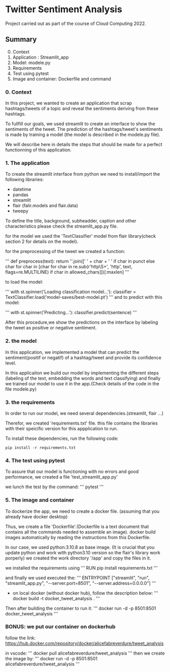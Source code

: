 # Twitter Sentiment Analysis

Project carried out as part of the course of Cloud Computing 2022.

## Summary

0. Context
1. Application : Streamlit_app
2. Model: modele.py
3. Requirements
4. Test using pytest
5. Image and container: Dockerfile and command

### 0. Context

In this project, we wanted to create an application that scrap hashtags/tweets of a topic and reveal the sentiments deriving from these hashtags.

To fullfill our goals, we used streamlit to create an interface to show the sentiments of the tweet. 
The prediction of the hashtags/tweet's sentiments is made by training a model (the model is described in the modele.py file). 

We will describe here in details the steps that should be made for a perfect functionning of this application.

### 1. The application

To create the streamlit interface from python we need to install/import the following libraries:
- datetime
- pandas
- streamlit
- flair (falir.models and flair.data)
- tweepy

To define the title, background, subheadder, caption and other characteristics please check the streamlit_app.py file.

for the model we used the 'TextClassifier' model from flair library(check section 2 for details on the model).

for the preprocessing of the tweet we created a function:

'''
def preprocess(text):
    return ''.join([' ' + char + ' ' if char in punct else char for char in [char for char in re.sub(r'http\S+', 'http', text, flags=re.MULTILINE) if char in allowed_chars]])[:maxlen]
'''

to load the model:

'''
with st.spinner('Loading classification model...'):
    classifier = TextClassifier.load('model-saves/best-model.pt')
'''
and to predict with this model:

'''
with st.spinner('Predicting...'):
        classifier.predict(sentence)
'''

After this procedure,we show the predictions on the interface by labeling the tweet as positive or negative sentiment.

### 2. the model

In this application, we implemented a model that can predict the sentiment(positif or negatif) of a hashtag/tweet and provide its confidence level. 

In this applicaiton we build our model by implementing the different steps (labeling of the text, embedding the words and text classifying) and finally we trained our model to use it in the app.(Check details of the code in the file modele.py)

### 3. the requirements

In order to run our model, we need several dependencies.(streamlit, flair ...)

Therefor, we created 'requirements.txt' file. this file contains the libraries with their speicific version for this appplication to run.

To install these dependencies, run the following code: 

```
pip install -r requirements.txt
```

### 4. The test using pytest

To assure that our model is functioning with no errors and good performance, we created a file 'test_streamlit_app.py'

we lunch the test by the command:
'''
pytest
'''

### 5. The image and container

To dockerize the app, we need to create a docker file. (assuming that you already have docker desktop)

Thus, we create a file 'Dockerfile'.(Dockerfile is a text document that contains all the commands needed to assemble an image).
docker build images automatically by reading the instructions from this Dockerfile.

In our case, we used python:3.10.8 as base image. (It is crucial that you update python and work with python3.10 version so the flair's library work porperly)
we created the work directory '/app' and copy the files in it.

we installed the requirements using 
'''
RUN pip install requirements.txt
'''

and finally we used executed the:
'''
ENTRYPOINT ["streamlit", "run", "streamlit_app.py", "--server.port=8501", "--server.address=0.0.0.0"]
'''

 - on local docker (without docker hub), follow the description below:
'''
docker build -t docker_tweet_analysis .
'''

Then after building the container to run it:
'''
docker run -d -p 8501:8501 docker_tweet_analysis
'''

### BONUS: we put our container on dockerhub
follow the link: https://hub.docker.com/repository/docker/alicefabreverdure/tweet_analysis

in vscode: 
'''
docker pull alicefabreverdure/tweet_analysis
'''
then we create the image by:
'''
docker run -d -p 8501:8501 alicefabreverdure/tweet_analysis
'''
